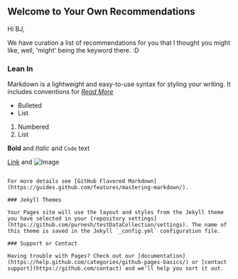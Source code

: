 ## Welcome to Your Own Recommendations

Hi BJ, 

We have curation a list of recommendations for you that I thought you might like, well, 'might' being the keyword there. :D 

### Lean In

Markdown is a lightweight and easy-to-use syntax for styling your writing. It includes conventions for *[Read More](https://wes-edu.in/bj01-01)*

- Bulleted
- List

1. Numbered
2. List

**Bold** and _Italic_ and `Code` text

[Link](url) and ![Image](src)
```

For more details see [GitHub Flavored Markdown](https://guides.github.com/features/mastering-markdown/).

### Jekyll Themes

Your Pages site will use the layout and styles from the Jekyll theme you have selected in your [repository settings](https://github.com/purnesh/testDataCollection/settings). The name of this theme is saved in the Jekyll `_config.yml` configuration file.

### Support or Contact

Having trouble with Pages? Check out our [documentation](https://help.github.com/categories/github-pages-basics/) or [contact support](https://github.com/contact) and we’ll help you sort it out.
